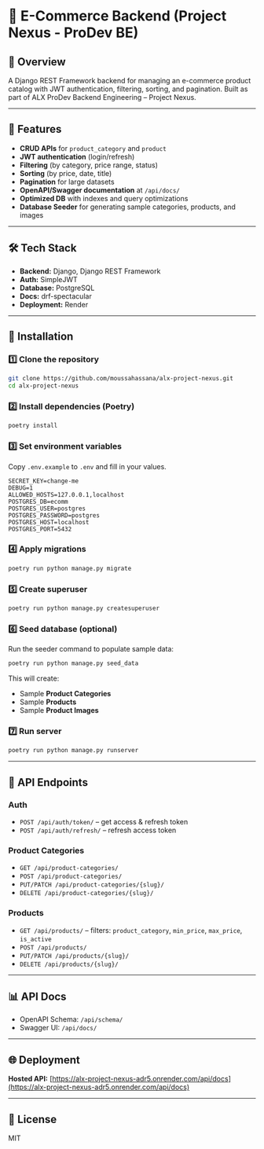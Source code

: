 # 🛒 E-Commerce Backend (Project Nexus - ProDev BE)

## 📌 Overview
A Django REST Framework backend for managing an e-commerce product catalog with JWT authentication, filtering, sorting, and pagination. Built as part of ALX ProDev Backend Engineering – Project Nexus.

---

## 🚀 Features
- **CRUD APIs** for `product_category` and `product`
- **JWT authentication** (login/refresh)
- **Filtering** (by category, price range, status)
- **Sorting** (by price, date, title)
- **Pagination** for large datasets
- **OpenAPI/Swagger documentation** at `/api/docs/`
- **Optimized DB** with indexes and query optimizations
- **Database Seeder** for generating sample categories, products, and images

---

## 🛠 Tech Stack
- **Backend:** Django, Django REST Framework
- **Auth:** SimpleJWT
- **Database:** PostgreSQL
- **Docs:** drf-spectacular
- **Deployment:** Render

---

## 📂 Installation

### 1️⃣ Clone the repository
```bash
git clone https://github.com/moussahassana/alx-project-nexus.git
cd alx-project-nexus
````

### 2️⃣ Install dependencies (Poetry)

```bash
poetry install
```

### 3️⃣ Set environment variables

Copy `.env.example` to `.env` and fill in your values.

```env
SECRET_KEY=change-me
DEBUG=1
ALLOWED_HOSTS=127.0.0.1,localhost
POSTGRES_DB=ecomm
POSTGRES_USER=postgres
POSTGRES_PASSWORD=postgres
POSTGRES_HOST=localhost
POSTGRES_PORT=5432
```

### 4️⃣ Apply migrations

```bash
poetry run python manage.py migrate
```

### 5️⃣ Create superuser

```bash
poetry run python manage.py createsuperuser
```

### 6️⃣ Seed database (optional)

Run the seeder command to populate sample data:

```bash
poetry run python manage.py seed_data
```

This will create:

* Sample **Product Categories**
* Sample **Products**
* Sample **Product Images**

### 7️⃣ Run server

```bash
poetry run python manage.py runserver
```

---

## 📌 API Endpoints

### Auth

* `POST /api/auth/token/` – get access & refresh token
* `POST /api/auth/refresh/` – refresh access token

### Product Categories

* `GET /api/product-categories/`
* `POST /api/product-categories/`
* `PUT/PATCH /api/product-categories/{slug}/`
* `DELETE /api/product-categories/{slug}/`

### Products

* `GET /api/products/` – filters: `product_category`, `min_price`, `max_price`, `is_active`
* `POST /api/products/`
* `PUT/PATCH /api/products/{slug}/`
* `DELETE /api/products/{slug}/`

---

## 📊 API Docs

* OpenAPI Schema: `/api/schema/`
* Swagger UI: `/api/docs/`

---

## 🌐 Deployment

**Hosted API:** [https://alx-project-nexus-adr5.onrender.com/api/docs](https://alx-project-nexus-adr5.onrender.com/api/docs)

---

## 📜 License

MIT
